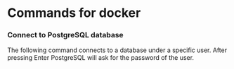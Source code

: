 # Commands for docker

###  Connect to PostgreSQL database

The following command connects to a database under a specific user. After pressing Enter PostgreSQL will ask for the password of the user.